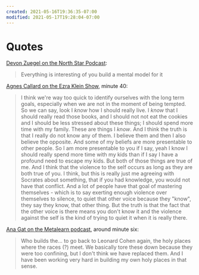 ```yaml
---
created: 2021-05-16T19:36:35-07:00
modified: 2021-05-17T19:28:04-07:00
---
```


# Quotes

[Devon Zuegel on the North Star Podcast](https://perell.com/podcast/devon-zuegel/):

> Everything is interesting of you build a mental model for it 


[Agnes Callard on the Ezra Klein Show](https://www.nytimes.com/2021/05/14/opinion/ezra-klein-podcast-agnes-callard.html), minute 40:

> I think we're way too quick to identify ourselves with the long term goals, especially when we are not in the moment of being tempted. So we can say, look I _know_ how I should really live. I _know_ that I should really read those books, and I should not not eat the cookies and I should be less stressed about these things; I should spend more time with my family. These are things  I _know_. And I think the truth is that I really do not know any of them. I believe them and then I also believe the opposite. And some of my beliefs are more presentable to other people. So I am more presentable to you if I say, yeah I know I should really spend more time with my kids than if I say I have a profound need to escape my kids. But both of those things are true of me. And I think that the violence to the self occurs as long as they are both true of you. I think, but this is really just me agreeing with Socrates about something, that if you had knowledge, you would not have that conflict. And a lot of people have that goal of mastering themselves - which is to say exerting enough violence over themselves to silence, to quiet that other voice because they "know", they say they know, that other thing. But the truth is that the fact that the other voice is there means you don't know it and the violence against the self is the kind of trying to quiet it when it is really there. 


[Ana Gat on the Metalearn podcast](https://metalearn.libsyn.com/podcast/ml147-anna-gt-on-the-damascus-moments-that-change-lives-the-challenges-of-21st-century-adulthood-and-resisting-the-devils-contract), around minute six:

> Who builds the... to go back to Leonard Cohen again, the holy places where the races (?) meet. We basically tore these down because they were too confining, but I don't think we have replaced them. And I have been working very hard in building my own holy places in that sense.